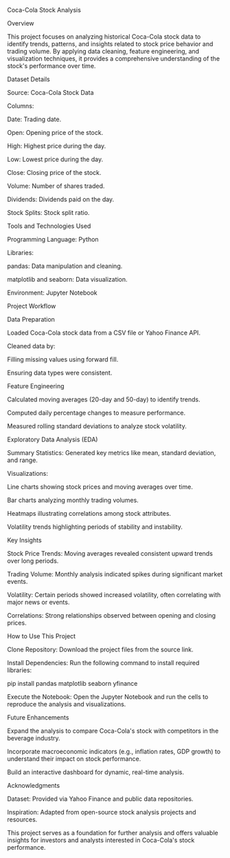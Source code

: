 Coca-Cola Stock Analysis

Overview

This project focuses on analyzing historical Coca-Cola stock data to identify trends, patterns, and insights related to stock price behavior and trading volume. By applying data cleaning, feature engineering, and visualization techniques, it provides a comprehensive understanding of the stock's performance over time.

Dataset Details

Source: Coca-Cola Stock Data

Columns:

Date: Trading date.

Open: Opening price of the stock.

High: Highest price during the day.

Low: Lowest price during the day.

Close: Closing price of the stock.

Volume: Number of shares traded.

Dividends: Dividends paid on the day.

Stock Splits: Stock split ratio.

Tools and Technologies Used

Programming Language: Python

Libraries:

pandas: Data manipulation and cleaning.

matplotlib and seaborn: Data visualization.

Environment: Jupyter Notebook

Project Workflow

Data Preparation

Loaded Coca-Cola stock data from a CSV file or Yahoo Finance API.

Cleaned data by:

Filling missing values using forward fill.

Ensuring data types were consistent.

Feature Engineering

Calculated moving averages (20-day and 50-day) to identify trends.

Computed daily percentage changes to measure performance.

Measured rolling standard deviations to analyze stock volatility.

Exploratory Data Analysis (EDA)

Summary Statistics: Generated key metrics like mean, standard deviation, and range.

Visualizations:

Line charts showing stock prices and moving averages over time.

Bar charts analyzing monthly trading volumes.

Heatmaps illustrating correlations among stock attributes.

Volatility trends highlighting periods of stability and instability.

Key Insights

Stock Price Trends: Moving averages revealed consistent upward trends over long periods.

Trading Volume: Monthly analysis indicated spikes during significant market events.

Volatility: Certain periods showed increased volatility, often correlating with major news or events.

Correlations: Strong relationships observed between opening and closing prices.

How to Use This Project

Clone Repository: Download the project files from the source link.

Install Dependencies: Run the following command to install required libraries:

pip install pandas matplotlib seaborn yfinance

Execute the Notebook: Open the Jupyter Notebook and run the cells to reproduce the analysis and visualizations.

Future Enhancements

Expand the analysis to compare Coca-Cola's stock with competitors in the beverage industry.

Incorporate macroeconomic indicators (e.g., inflation rates, GDP growth) to understand their impact on stock performance.

Build an interactive dashboard for dynamic, real-time analysis.

Acknowledgments

Dataset: Provided via Yahoo Finance and public data repositories.

Inspiration: Adapted from open-source stock analysis projects and resources.

This project serves as a foundation for further analysis and offers valuable insights for investors and analysts interested in Coca-Cola's stock performance.

